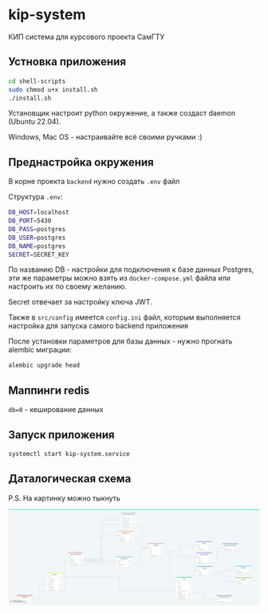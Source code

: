 # kip-system

КИП система для курсового проекта СамГТУ

## Устновка приложения

```bash
cd shell-scripts
sudo chmod u+x install.sh
./install.sh
```

Установщик настроит python окружение, а также создаст daemon (Ubuntu 22.04).

Windows, Mac OS - настраивайте всё своими ручками :)

## Преднастройка окружения

В корне проекта `backend` нужно создать `.env` файл

Структура `.env`:

```bash
DB_HOST=localhost
DB_PORT=5430
DB_PASS=postgres
DB_USER=postgres
DB_NAME=postgres
SECRET=SECRET_KEY
```

По названию DB - настройки для подключения к базе данных Postgres, эти же параметры можно взять из `docker-compose.yml` файла или настроить их по своему желанию.

Secret отвечает за настройку ключа JWT.

Также в `src/config` имеется `config.ini` файл, которым выполняется настройка для запуска самого backend приложения

После установки параметров для базы данных - нужно прогнать alembic миграции:

```bash
alembic upgrade head
```

## Маппинги redis

`db=0` - кеширование данных

## Запуск приложения

```bash
systemctl start kip-system.service
```

## Даталогическая схема

P.S. На картинку можно тыкнуть

[![Даталогическая модель](./git-images/datalogical-model.png)](https://drawsql.app/teams/nia/diagrams/kursovaya/embed)
